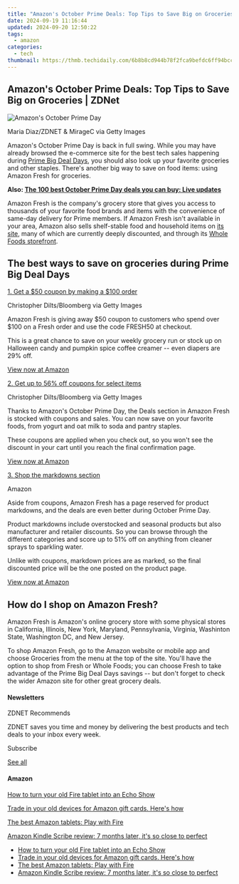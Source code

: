 ```yaml
---
title: "Amazon's October Prime Deals: Top Tips to Save Big on Groceries | ZDNet"
date: 2024-09-19 11:16:44
updated: 2024-09-20 12:50:22
tags:
  - amazon
categories:
  - tech
thumbnail: https://thmb.techidaily.com/6b8b8cd944b78f2fca9befdc6ff94bcc8ad2bce093f59dcdf2b6479e3403f82d.jpg
---
```


## Amazon's October Prime Deals: Top Tips to Save Big on Groceries | ZDNet

![Amazon's October Prime Day](https://www.zdnet.com/a/img/resize/d5da33d2ca3a712dd0e406cc1fa2ab3bf69208d0/2023/10/10/5e29dcab-0833-4971-ab84-42de0db8cc69/amazonshop.jpg?auto=webp&width=1280)

Maria Diaz/ZDNET & MirageC via Getty Images

Amazon's October Prime Day is back in full swing. While you may have already browsed the e-commerce site for the best tech sales happening during [Prime Big Deal Days](https://buy.geni.us/Proxy.ashx?TSID=368250&GR%5FURL=https%3A%2F%2Fwww.amazon.com%2Fprimebigdealdays%3Fref%5F%3Dnav%5Fcs%5Ftd%5Fpbdd%5Fdt%5Fcr%26tag%3Dzd-buy-button-20%26ascsubtag%3D%5F%5FCOM%5FCLICK%5FID%5F%5F%7Cab163fb4-ba37-468a-bd2f-c375128d04f9%7Cdtp&dtb=1), you should also look up your favorite groceries and other staples. There's another big way to save on food items: using Amazon Fresh for groceries. 

**Also: [The 100 best October Prime Day deals you can buy: Live updates](https://www.zdnet.com/article/best-october-prime-day-deals-2023/)**

Amazon Fresh is the company's grocery store that gives you access to thousands of your favorite food brands and items with the convenience of same-day delivery for Prime members. If Amazon Fresh isn't available in your area, Amazon also sells shelf-stable food and household items on [its site](https://buy.geni.us/Proxy.ashx?TSID=368250&GR%5FURL=https%3A%2F%2Fwww.amazon.com%2F%3Ftag%3Dzd-buy-button-20%26ascsubtag%3D%5F%5FCOM%5FCLICK%5FID%5F%5F%7Cab163fb4-ba37-468a-bd2f-c375128d04f9%7Cdtp&dtb=1), many of which are currently deeply discounted, and through its [Whole Foods storefront](https://buy.geni.us/Proxy.ashx?TSID=368250&GR%5FURL=https%3A%2F%2Fwww.amazon.com%2Falm%2Fstorefront%3FalmBrandId%3DVUZHIFdob2xlIEZvb2Rz%26ref%3Dwf%5Fdsk%5Fsn%5Flogo%26tag%3Dzd-buy-button-20%26ascsubtag%3D%5F%5FCOM%5FCLICK%5FID%5F%5F%7Cab163fb4-ba37-468a-bd2f-c375128d04f9%7Cdtp&dtb=1). 

## The best ways to save on groceries during Prime Big Deal Days

[1\. Get a $50 coupon by making a $100 order](https://buy.geni.us/Proxy.ashx?TSID=368250&GR%5FURL=https%3A%2F%2Fwww.amazon.com%2Ffmc%2Fm%2F30007325%2Fref%3Ds9%5Facss%5Fot%5Fcg%5Fyes%5F1a1%5Fw%3FalmBrandId%3DQW1hem9uIEZyZXNo%26ref%5F%3DUS%5FTRF%5FALL%5FUFG%5FRTL%5FONSIT%5F0475832%26pf%5Frd%5Fm%3DATVPDKIKX0DER%26pf%5Frd%5Fs%3Dalm-storefront-desktop-reserved-3%26pf%5Frd%5Fr%3DYEYW8CKRV13K0SNPQBYP%26pf%5Frd%5Ft%3D0%26pf%5Frd%5Fp%3D55f1f9b0-cb8f-4dfb-b7e0-9e905b89382d%26pf%5Frd%5Fi%3DFMCDummyValue%26tag%3Dzd-buy-button-20%26ascsubtag%3D%5F%5FCOM%5FCLICK%5FID%5F%5F%7Cab163fb4-ba37-468a-bd2f-c375128d04f9%7Cdtp&dtb=1) 

Christopher Dilts/Bloomberg via Getty Images

Amazon Fresh is giving away $50 coupon to customers who spend over $100 on a Fresh order and use the code FRESH50 at checkout. 

This is a great chance to save on your weekly grocery run or stock up on Halloween candy and pumpkin spice coffee creamer -- even diapers are 29% off. 

[View now at Amazon](https://buy.geni.us/Proxy.ashx?TSID=368250&GR%5FURL=https%3A%2F%2Fwww.amazon.com%2Ffmc%2Fm%2F30007325%2Fref%3Ds9%5Facss%5Fot%5Fcg%5Fyes%5F1a1%5Fw%3FalmBrandId%3DQW1hem9uIEZyZXNo%26ref%5F%3DUS%5FTRF%5FALL%5FUFG%5FRTL%5FONSIT%5F0475832%26pf%5Frd%5Fm%3DATVPDKIKX0DER%26pf%5Frd%5Fs%3Dalm-storefront-desktop-reserved-3%26pf%5Frd%5Fr%3DYEYW8CKRV13K0SNPQBYP%26pf%5Frd%5Ft%3D0%26pf%5Frd%5Fp%3D55f1f9b0-cb8f-4dfb-b7e0-9e905b89382d%26pf%5Frd%5Fi%3DFMCDummyValue%26tag%3Dzd-buy-button-20%26ascsubtag%3D%5F%5FCOM%5FCLICK%5FID%5F%5F%7Cab163fb4-ba37-468a-bd2f-c375128d04f9%7Cdtp&dtb=1) 

[2\. Get up to 56% off coupons for select items](https://buy.geni.us/Proxy.ashx?TSID=368250&GR%5FURL=https%3A%2F%2Fwww.amazon.com%2Ffmc%2Fdeals%2Fref%3Ds9%5Facss%5Fot%5Fcg%5FFr8883%5F1a1%5Fw%3FalmBrandId%3DQW1hem9uIEZyZXNo%26pf%5Frd%5Fm%3DATVPDKIKX0DER%26pf%5Frd%5Fs%3Dalm-storefront-desktop-tcg-2%26pf%5Frd%5Fr%3DAH6BEJFZMM7KZQVAF91S%26pf%5Frd%5Ft%3D0%26pf%5Frd%5Fp%3Dcea6286e-e48f-4f01-89ed-b5c10aa3df19%26pf%5Frd%5Fi%3DFMCDummyValue%26tag%3Dzd-buy-button-20%26ascsubtag%3D%5F%5FCOM%5FCLICK%5FID%5F%5F%7Cab163fb4-ba37-468a-bd2f-c375128d04f9%7Cdtp&dtb=1) 

Christopher Dilts/Bloomberg via Getty Images

Thanks to Amazon's October Prime Day, the Deals section in Amazon Fresh is stocked with coupons and sales. You can now save on your favorite foods, from yogurt and oat milk to soda and pantry staples. 

These coupons are applied when you check out, so you won't see the discount in your cart until you reach the final confirmation page.

[View now at Amazon](https://buy.geni.us/Proxy.ashx?TSID=368250&GR%5FURL=https%3A%2F%2Fwww.amazon.com%2Ffmc%2Fdeals%2Fref%3Ds9%5Facss%5Fot%5Fcg%5FFr8883%5F1a1%5Fw%3FalmBrandId%3DQW1hem9uIEZyZXNo%26pf%5Frd%5Fm%3DATVPDKIKX0DER%26pf%5Frd%5Fs%3Dalm-storefront-desktop-tcg-2%26pf%5Frd%5Fr%3DAH6BEJFZMM7KZQVAF91S%26pf%5Frd%5Ft%3D0%26pf%5Frd%5Fp%3Dcea6286e-e48f-4f01-89ed-b5c10aa3df19%26pf%5Frd%5Fi%3DFMCDummyValue%26tag%3Dzd-buy-button-20%26ascsubtag%3D%5F%5FCOM%5FCLICK%5FID%5F%5F%7Cab163fb4-ba37-468a-bd2f-c375128d04f9%7Cdtp&dtb=1) 

[3\. Shop the markdowns section](https://buy.geni.us/Proxy.ashx?TSID=368250&GR%5FURL=https%3A%2F%2Fwww.amazon.com%2Ffmc%2Fm%2F30004415%3FalmBrandId%3DQW1hem9uIEZyZXNo%26ref%3Dfs%5Fdsk%5Fsn%5Fmarkdown-0e555%26tag%3Dzd-buy-button-20%26ascsubtag%3D%5F%5FCOM%5FCLICK%5FID%5F%5F%7Cab163fb4-ba37-468a-bd2f-c375128d04f9%7Cdtp&dtb=1) 

Amazon

Aside from coupons, Amazon Fresh has a page reserved for product markdowns, and the deals are even better during October Prime Day. 

Product markdowns include overstocked and seasonal products but also manufacturer and retailer discounts. So you can browse through the different categories and score up to 51% off on anything from cleaner sprays to sparkling water. 

Unlike with coupons, markdown prices are as marked, so the final discounted price will be the one posted on the product page. 

[View now at Amazon](https://buy.geni.us/Proxy.ashx?TSID=368250&GR%5FURL=https%3A%2F%2Fwww.amazon.com%2Ffmc%2Fm%2F30004415%3FalmBrandId%3DQW1hem9uIEZyZXNo%26ref%3Dfs%5Fdsk%5Fsn%5Fmarkdown-0e555%26tag%3Dzd-buy-button-20%26ascsubtag%3D%5F%5FCOM%5FCLICK%5FID%5F%5F%7Cab163fb4-ba37-468a-bd2f-c375128d04f9%7Cdtp&dtb=1) 

## How do I shop on Amazon Fresh?

Amazon Fresh is Amazon's online grocery store with some physical stores in California, Illinois, New York, Maryland, Pennsylvania, Virginia, Washinton State, Washington DC, and New Jersey. 

To shop Amazon Fresh, go to the Amazon website or mobile app and choose Groceries from the menu at the top of the site. You'll have the option to shop from Fresh or Whole Foods; you can choose Fresh to take advantage of the Prime Big Deal Days savings -- but don't forget to check the wider Amazon site for other great grocery deals. 

#### Newsletters

ZDNET Recommends

ZDNET saves you time and money by delivering the best products and tech deals to your inbox every week.

 Subscribe

[See all](https://www.zdnet.com/newsletters/)

#### Amazon

[How to turn your old Fire tablet into an Echo Show](https://www.zdnet.com/article/how-to-turn-your-old-fire-tablet-into-an-echo-show/ "How to turn your old Fire tablet into an Echo Show")

[Trade in your old devices for Amazon gift cards. Here's how](https://www.zdnet.com/article/you-can-trade-in-old-electronics-for-amazon-gift-cards-heres-how-it-works/ "Trade in your old devices for Amazon gift cards. Here's how")

[The best Amazon tablets: Play with Fire](https://www.zdnet.com/article/best-amazon-tablet/ "The best Amazon tablets: Play with Fire")

[Amazon Kindle Scribe review: 7 months later, it's so close to perfect](https://www.zdnet.com/article/amazon-kindle-scribe-review/ "Amazon Kindle Scribe review: 7 months later, it's so close to perfect")

* [How to turn your old Fire tablet into an Echo Show](https://www.zdnet.com/article/how-to-turn-your-old-fire-tablet-into-an-echo-show/ "How to turn your old Fire tablet into an Echo Show")
* [Trade in your old devices for Amazon gift cards. Here's how](https://www.zdnet.com/article/you-can-trade-in-old-electronics-for-amazon-gift-cards-heres-how-it-works/ "Trade in your old devices for Amazon gift cards. Here's how")
* [The best Amazon tablets: Play with Fire](https://www.zdnet.com/article/best-amazon-tablet/ "The best Amazon tablets: Play with Fire")
* [Amazon Kindle Scribe review: 7 months later, it's so close to perfect](https://www.zdnet.com/article/amazon-kindle-scribe-review/ "Amazon Kindle Scribe review: 7 months later, it's so close to perfect")

<ins class="adsbygoogle"
     style="display:block"
     data-ad-format="autorelaxed"
     data-ad-client="ca-pub-7571918770474297"
     data-ad-slot="1223367746"></ins>



<ins class="adsbygoogle"
     style="display:block"
     data-ad-client="ca-pub-7571918770474297"
     data-ad-slot="8358498916"
     data-ad-format="auto"
     data-full-width-responsive="true"></ins>
